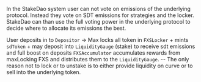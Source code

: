 In the StakeDao system user can not vote on emissions of the underlying protocol. Instead they vote on SDT emissions for strategies and the locker. StakeDao can than use the full voting power in the underlying protocol to decide where to allocate its emissions the best.


User deposits in to `Depositor` -> Max locks all token in `FXSLocker` + mints `sdToken` + may deposit into `LiquidityGauge` (stake) to receive sdt emissions and full boost on deposits
`FXSAccumulator` accumulates rewards from maxLocking FXS and distributes them to the `LiquidityGauge`.
-- The only reason not to lock or to unstake is to either provide liquidity on curve or to sell into the underlying token.